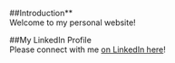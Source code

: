 ##Introduction** </br>
Welcome to my personal website!

##My LinkedIn Profile </br>
Please connect with me [on LinkedIn here](https://www.linkedin.com/in/elijah-w/)!
